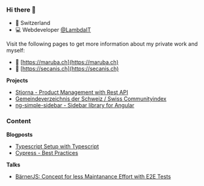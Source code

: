 ### Hi there 👋

- 📌 Switzerland
- 💻 Webdeveloper [@LambdaIT](https://lambda-it.ch)

Visit the following pages to get more information about my private work and myself:

- 👦 [https://maruba.ch](https://maruba.ch)
- 🙌 [https://secanis.ch](https://secanis.ch)

**Projects**

- [Stjorna - Product Management with Rest API](https://stjorna.secanis.ch/)
- [Gemeindeverzeichnis der Schweiz / Swiss Communityindex](https://gemeindeverzeichnis.ch/)
- [ng-simple-sidebar - Sidebar library for Angular](https://secanis.github.io/ng-simple-sidebar/)

### Content

**Blogposts**

- [Typescript Setup with Typescript](https://lambda-it.ch/blog/post/setup-e2e-cypress-tests-angular)
- [Cypress - Best Practices](https://lambda-it.ch/blog/post/best-practices-with-cypress)

**Talks**

- [BärnerJS: Concept for less Maintanance Effort with E2E Tests](https://lambda-it.ch/cypress_baernerjs.pdf)
